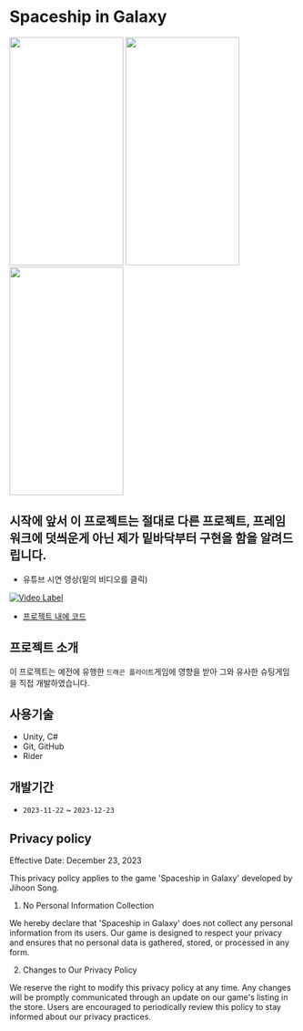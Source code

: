# Spaceship in Galaxy

<img src="https://github.com/jh2song/like-dragon-flight/assets/43688074/0eead8f6-b871-4367-aacb-6bd2ed28bdc3" width="200" height="400"/>
<img src="https://github.com/jh2song/like-dragon-flight/assets/43688074/df67be1e-e302-4c72-b7ad-d789ee227931" width="200" height="400"/>
<img src="https://github.com/jh2song/like-dragon-flight/assets/43688074/890ef89a-f4c6-460e-8531-ade571cecde9" width="200" height="400"/>

## 시작에 앞서 이 프로젝트는 절대로 다른 프로젝트, 프레임워크에 덧씌운게 아닌 제가 밑바닥부터 구현을 함을 알려드립니다.

- 유튜브 시연 영상(밑의 비디오를 클릭)


[![Video Label](http://img.youtube.com/vi/AQrVwX5i1nI/0.jpg)](https://www.youtube.com/watch?v=AQrVwX5i1nI)



- [프로젝트 내에 코드](https://github.com/jh2song/like-dragon-flight/tree/main/Assets/Scripts)

## 프로젝트 소개
이 프로젝트는 예전에 유행한 `드래곤 플라이트`게임에 영향을 받아 그와 유사한 슈팅게임을 직접 개발하였습니다.

## 사용기술
- Unity, C#
- Git, GitHub
- Rider

## 개발기간
- `2023-11-22` ~ `2023-12-23`


## Privacy policy
Effective Date: December 23, 2023

This privacy policy applies to the game 'Spaceship in Galaxy' developed by Jihoon Song.

1. No Personal Information Collection

We hereby declare that 'Spaceship in Galaxy' does not collect any personal information from its users. Our game is designed to respect your privacy and ensures that no personal data is gathered, stored, or processed in any form.

2. Changes to Our Privacy Policy

We reserve the right to modify this privacy policy at any time. Any changes will be promptly communicated through an update on our game's listing in the store. Users are encouraged to periodically review this policy to stay informed about our privacy practices.
